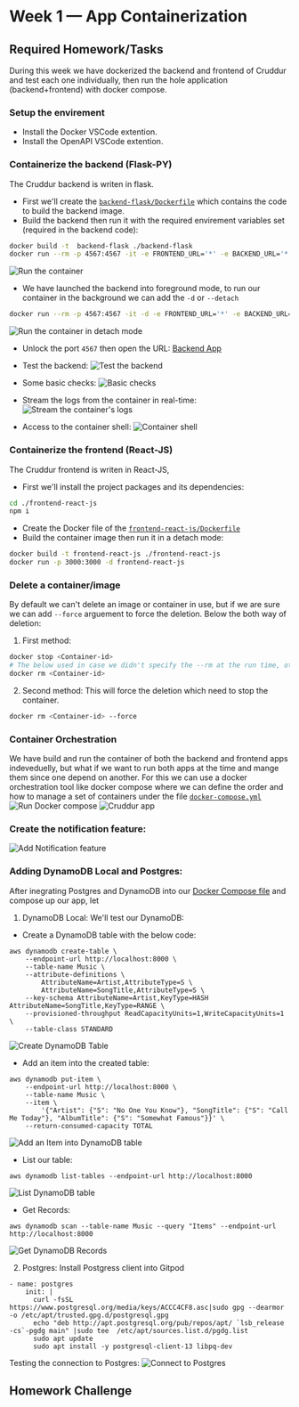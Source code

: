 # Week 1 — App Containerization

## Required Homework/Tasks

During this week we have dockerized the backend and frontend of Cruddur and test each one individually, then run the hole application (backend+frontend) with docker compose.

### Setup the envirement

- Install the Docker VSCode extention.
- Install the OpenAPI VSCode extention.

### Containerize the backend (Flask-PY)
The Cruddur backend is writen in flask.
- First we'll create the [`backend-flask/Dockerfile`](https://github.com/Rustfy/aws-bootcamp-cruddur-2023/blob/main/backend-flask/Dockerfile) which contains the code to build the backend image.
- Build the backend then run it with the required envirement variables set (required in the backend code):
```sh
docker build -t  backend-flask ./backend-flask
docker run --rm -p 4567:4567 -it -e FRONTEND_URL='*' -e BACKEND_URL='*' backend-flask
```
![Run the container](https://github.com/Rustfy/aws-bootcamp-cruddur-2023/blob/main/images/week1/01-run-the-container.png)

- We have launched the backend into foreground mode, to run our container in the background we can add the `-d` or `--detach`
```sh
docker run --rm -p 4567:4567 -it -d -e FRONTEND_URL='*' -e BACKEND_URL='*' backend-flask
```
![Run the container in detach mode](https://github.com/Rustfy/aws-bootcamp-cruddur-2023/blob/main/images/week1/02-run-the-container-detach-mode.png)

- Unlock the port `4567` then open the URL:
[Backend App](https://github.com/Rustfy/aws-bootcamp-cruddur-2023/blob/main/images/week1/03-unlock-the-port.png)

- Test the backend:
![Test the backend](https://github.com/Rustfy/aws-bootcamp-cruddur-2023/blob/main/images/week1/04-test-the-backend-container.png)

- Some basic checks:
![Basic checks](https://github.com/Rustfy/aws-bootcamp-cruddur-2023/blob/main/images/week1/05-basic-checks.png)

- Stream the logs from the container in real-time:
![Stream the container's logs](https://github.com/Rustfy/aws-bootcamp-cruddur-2023/blob/main/images/week1/06-container-logs.png)

- Access to the container shell:
![Container shell](https://github.com/Rustfy/aws-bootcamp-cruddur-2023/blob/main/images/week1/07-access-container-shell.png)


### Containerize the frontend (React-JS)
The Cruddur frontend is writen in React-JS, 
- First we'll install the project packages and its dependencies:
```sh
cd ./frontend-react-js
npm i
```

- Create the Docker file of the [`frontend-react-js/Dockerfile`](https://github.com/Rustfy/aws-bootcamp-cruddur-2023/blob/main/frontend-react-js/Dockerfile)
- Build the container image then run it in a detach mode:
```sh
docker build -t frontend-react-js ./frontend-react-js
docker run -p 3000:3000 -d frontend-react-js
```

### Delete a container/image
By default we can't delete an image or container in use, but if we are sure we can add `--force` arguement to force the deletion.
Below the both way of deletion:
1. First method:
```sh
docker stop <Container-id>
# The below used in case we didn't specify the --rm at the run time, otherwise the container will be automatically deleted
docker rm <Container-id>
```
2. Second method:
This will force the deletion which need to stop the container.
```sh
docker rm <Container-id> --force
```

### Container Orchestration
We have build and run the container of both the backend and frontend apps indeveduelly, but what if we want to run both apps at the time and mange them since one depend on another.
For this we can use a docker orchestration tool like docker compose where we can define the order and how to manage a set of containers under the file [`docker-compose.yml`](https://github.com/Rustfy/aws-bootcamp-cruddur-2023/blob/main/docker-compose.yml)
![Run Docker compose](https://github.com/Rustfy/aws-bootcamp-cruddur-2023/blob/main/images/week1/08-docker-compose.png)
![Cruddur app](https://github.com/Rustfy/aws-bootcamp-cruddur-2023/blob/main/images/week1/09-cruddur-app.png)

### Create the notification feature:
![Add Notification feature](https://github.com/Rustfy/aws-bootcamp-cruddur-2023/blob/main/images/week1/10-Add-notifications-endpoint.png)

### Adding DynamoDB Local and Postgres:

After inegrating Postgres and DynamoDB into our [Docker Compose file](https://github.com/Rustfy/aws-bootcamp-cruddur-2023/blob/main/docker-compose.yml) and compose up our app, let 

1. DynamoDB Local:
We'll test our DynamoDB:
- Create a DynamoDB table with the below code:
```shell
aws dynamodb create-table \
    --endpoint-url http://localhost:8000 \
    --table-name Music \
    --attribute-definitions \
        AttributeName=Artist,AttributeType=S \
        AttributeName=SongTitle,AttributeType=S \
    --key-schema AttributeName=Artist,KeyType=HASH AttributeName=SongTitle,KeyType=RANGE \
    --provisioned-throughput ReadCapacityUnits=1,WriteCapacityUnits=1 \
    --table-class STANDARD
```
![Create DynamoDB Table](https://github.com/Rustfy/aws-bootcamp-cruddur-2023/blob/main/images/week1/11-DynamoDB-Create-table.png)

- Add an item into the created table:
```shell
aws dynamodb put-item \
    --endpoint-url http://localhost:8000 \
    --table-name Music \
    --item \
        '{"Artist": {"S": "No One You Know"}, "SongTitle": {"S": "Call Me Today"}, "AlbumTitle": {"S": "Somewhat Famous"}}' \
    --return-consumed-capacity TOTAL
```
![Add an Item into DynamoDB table](https://github.com/Rustfy/aws-bootcamp-cruddur-2023/blob/main/images/week1/12-DynamoDB-Create-item.png)

- List our table:
```shell
aws dynamodb list-tables --endpoint-url http://localhost:8000
```
![List DynamoDB table](https://github.com/Rustfy/aws-bootcamp-cruddur-2023/blob/main/images/week1/13-DynamoDB-list-tables.png)

- Get Records:
```shell
aws dynamodb scan --table-name Music --query "Items" --endpoint-url http://localhost:8000
```
![Get DynamoDB Records](https://github.com/Rustfy/aws-bootcamp-cruddur-2023/blob/main/images/week1/14-DynamoDB-get-records.png)

2. Postgres:
Install Postgress client into Gitpod
```gitpod
- name: postgres
    init: |
      curl -fsSL https://www.postgresql.org/media/keys/ACCC4CF8.asc|sudo gpg --dearmor -o /etc/apt/trusted.gpg.d/postgresql.gpg
      echo "deb http://apt.postgresql.org/pub/repos/apt/ `lsb_release -cs`-pgdg main" |sudo tee  /etc/apt/sources.list.d/pgdg.list
      sudo apt update
      sudo apt install -y postgresql-client-13 libpq-dev
```
Testing the connection to Postgres:
![Connect to Postgres](https://github.com/Rustfy/aws-bootcamp-cruddur-2023/blob/main/images/week1/15-Postgres-client.png)


## Homework Challenge